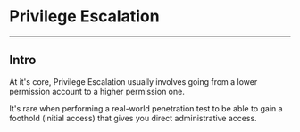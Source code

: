 # **Privilege Escalation**

---

## **Intro**

At it's core, Privilege Escalation usually involves going from a lower permission account to a higher permission one.

It's rare when performing a real-world penetration test to be able to gain a foothold (initial access) that gives you direct administrative access.

